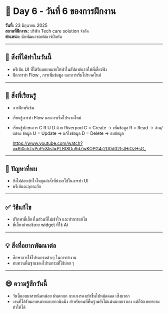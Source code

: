 # 📅 Day 6 - วันที่ 6 ของการฝึกงาน
**วันที่:** 23 มิถุนายน 2025  
**สถานที่ฝึกงาน:** บริษัท Tech care solution จำกัด  
**ตำแหน่ง:** นักพัฒนาซอฟต์แวร์ฝึกหัด

---

## 📝 สิ่งที่ได้ทำในวันนี้
- พรีเซ้น UI ที่ได้รับมอบหมายให้ทำในสัปดาห์แรกให้พี่เลี้ยงฟัง
- ฝึกการทำ Flow , การเพิ่มข้อมูล และการเริ่มโปรเจคใหม่


---

## 🎯 สิ่งที่เรียนรู้
- การฝึกพรีเซ้น
- เรียนรู้การทำ Flow และการเริ่มโปรเจคใหม่
- เรียนรู้ทักษะการ  C R U D ด้วย Riverpod
  C = Create -> เพิ่มข้อมูล
  R = Read -> อ่าน/แสดง ข้อมูล
  U = Update -> แก้ไขข้อมูล
  D = Delete ->  ลบข้อมูล
  
  https://www.youtube.com/watch?v=9i0c5TvPoPc&list=PLBt8Du9dZwKOPG4r2D0d02fstHiOzHsG_
---



## 🤔 ปัญหาที่พบ
- ยังไม่ค่อยเข้าใจในชุดคำสั่งที่นำมาใช้ในการทำ UI 
- พรีเซ้นตะกุกตะกัก 
---

## ✅ วิธีแก้ไข
- ปรึกษาพี้เลี้ยงในส่วนที่ไม่เข้าใจ และทำการแก้ไข
- พี่เลี้ยงช่วยอธิบาย widget ที่ใช้ Ai


---

## 💡 สิ่งที่อยากพัฒนาต่อ
- ศึกษาการใช้โปรแกรมต่างๆ ในการทำงาน
- ทบทวนพื้นฐานของโปรแกรมที่ใช้บ่อย ๆ

---

## 😄 ความรู้สึกวันนี้
- วันนี้แอบมาสายนิดหน่อย ฝนตกกก กางเกงรองเท้าชื้นไปหม้ดดดด เซ็งมากก
- งานที่ได้รับมอบหมายแอบยากนิดนึง สำหรับคนที่พื้นฐานยังไม่แน่นแบบเราเอง แต่ก็ต้องพยายามทำให้ได้

